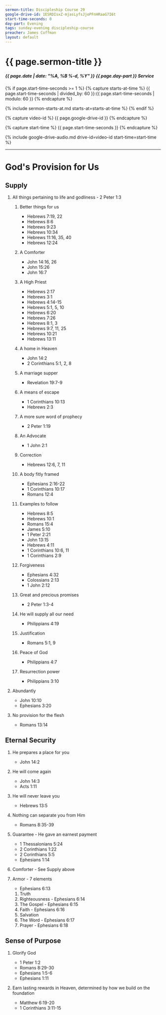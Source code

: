 ```yaml
---
sermon-title: Discipleship Course 29
google-drive-id: 1ESRDIsxZ-mjasLyfsJjoPFnHRaaG7I6t
start-time-seconds: 0
day-part: Evening
tags: sunday-evening discipleship-course
preacher: James Coffman
layout: default
---
```


# {{ page.sermon-title }}

##### {{ page.date | date: "%A, %B %-d, %Y" }} {{ page.day-part }} Service

{% if page.start-time-seconds >= 1 %}
{% capture starts-at-time %}
{{ page.start-time-seconds | divided_by: 60 }}:{{ page.start-time-seconds | modulo: 60 }}
{% endcapture %}

{% include sermon-starts-at.md starts-at=starts-at-time %}
{% endif %}

{% capture video-id %}
{{ page.google-drive-id }}
{% endcapture %}

{% capture start-time %}
{{ page.start-time-seconds }}
{% endcapture %}

{% include google-drive-audio.md drive-id=video-id start-time=start-time %}

***

# God's Provision for Us

## Supply

1. All things pertaining to life and godliness - 2 Peter 1:3

    1. Better things for us

        - Hebrews 7:19, 22
        - Hebrews 8:6
        - Hebrews 9:23
        - Hebrews 10:34
        - Hebrews 11:16, 35, 40
        - Hebrews 12:24

    2. A Comforter

        - John 14:16, 26
        - John 15:26
        - John 16:7

    3. A High Priest

        - Hebrews 2:17
        - Hebrews 3:1
        - Hebrews 4:14-15
        - Hebrews 5:1, 5, 10
        - Hebrews 6:20
        - Hebrews 7:26
        - Hebrews 8:1, 3
        - Hebrews 9:7, 11, 25
        - Hebrews 10:21
        - Hebrews 13:11

    4. A home in Heaven

        - John 14:2
        - 2 Corinthians 5:1, 2, 8

    5. A marriage supper

        - Revelation 19:7-9

    6. A means of escape

        - 1 Corinthians 10:13
        - Hebrews 2:3

    7. A more sure word of prophecy

        - 2 Peter 1:19

    8. An Advocate

        - 1 John 2:1

    9. Correction

        - Hebrews 12:6, 7, 11

    10. A body fitly framed

        - Ephesians 2:16-22
        - 1 Corinthians 10:17
        - Romans 12:4

    11. Examples to follow

        - Hebrews 8:5
        - Hebrews 10:1
        - Romans 15:4
        - James 5:10
        - 1 Peter 2:21
        - John 13:15
        - Hebrews 4:11
        - 1 Corinthians 10:6, 11
        - 1 Corinthians 2:9

    12. Forgiveness

        - Ephesians 4:32
        - Colossians 2:13
        - 1 John 2:12

    13. Great and precious promises

        - 2 Peter 1:3-4

    14. He will supply all our need

        - Philippians 4:19

    15. Justification

        - Romans 5:1, 9

    16. Peace of God

        - Philippians 4:7

    17. Resurrection power

        - Philippians 3:10

2. Abundantly

    - John 10:10
    - Ephesians 3:20

3. No provision for the flesh

    - Romans 13:14

## Eternal Security

1. He prepares a place for you

    - John 14:2

2. He will come again

    - John 14:3
    - Acts 1:11

3. He will never leave you

    - Hebrews 13:5

4. Nothing can separate you from Him

    - Romans 8:35-39

5. Guarantee - He gave an earnest payment

    - 1 Thessalonians 5:24
    - 2 Corinthians 1:22
    - 2 Corinthians 5:5
    - Ephesians 1:14

6. Comforter - See Supply above

7. Armor - 7 elements

    - Ephesians 6:13

    1. Truth
    2. Righteousness - Ephesians 6:14
    3. The Gospel - Ephesians 6:15
    4. Faith - Ephesians 6:16
    5. Salvation
    6. The Word - Ephesians 6:17
    7. Prayer - Ephesians 6:18

## Sense of Purpose

1. Glorify God

    - 1 Peter 1:2
    - Romans 8:29-30
    - Ephesians 1:5-6
    - Ephesians 1:11

2. Earn lasting rewards in Heaven, determined by how we build on the foundation

    - Matthew 6:19-20
    - 1 Corinthians 3:11-15